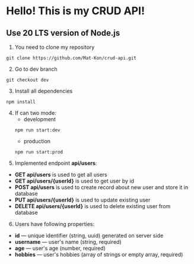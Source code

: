 # Hello! This is my CRUD API!

## Use 20 LTS version of Node.js

1. You need to clone my repository

```
git clone https://github.com/Mat-Kon/crud-api.git
```
2. Go to dev branch
```
git checkout dev
```
3. Install all dependencies
```
npm install
```
4. If can two mode:
    - development
    ```
    npm run start:dev
    ```
    - production
    ```
    npm run start:prod
    ```
5. Implemented endpoint **api/users**:
 - **GET api/users** is used to get all users
 - **GET api/users/{userId}** is used to get user by id
 - **POST api/users** is used to create record about new user and store it in database
 - **PUT api/users/{userId}** is used to update existing user
 - **DELETE api/users/{userId}** is used to delete existing user from database

6. Users have following properties:
 - **id** — unique identifier (string, uuid) generated on server side
 - **username** — user's name (string, required)
 - **age** — user's age (number, required)
 - **hobbies** — user's hobbies (array of strings or empty array, required)

